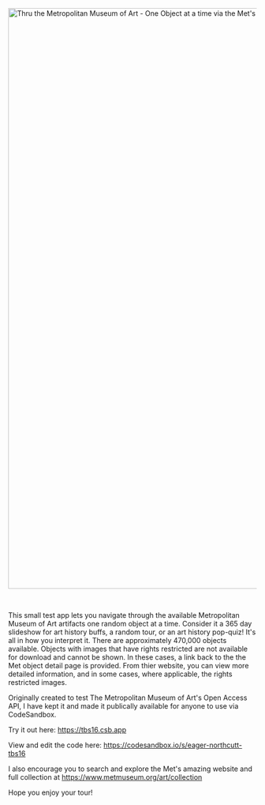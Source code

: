 <img width="1176" alt="Thru the Metropolitan Museum of Art - One Object at a time via the Met's Open Access API" src="https://github.com/sleddd/exploringmetviaapi/assets/1176945/ff23a68b-6f92-47ab-8532-f6a5844bf75b">

&nbsp;&nbsp;&nbsp;&nbsp;

This small test app lets you navigate through the available Metropolitan Museum of Art artifacts one random object at a time. Consider it a 365 day slideshow for art history buffs, a random tour, or an art history pop-quiz! It's all in how you interpret it. There are approximately 470,000 objects available. Objects with images that have rights restricted are not available for download and cannot be shown. In these cases, a link back to the the Met object detail page is provided. From thier website, you can view more detailed information, and in some cases, where applicable, the rights restricted images.

Originally created to test The Metropolitan Museum of Art's Open Access API, I have kept it and made it publically available for anyone to use via CodeSandbox.

Try it out here: https://tbs16.csb.app 

View and edit the code here: https://codesandbox.io/s/eager-northcutt-tbs16

I also encourage you to search and explore the Met's amazing website and full collection at https://www.metmuseum.org/art/collection

Hope you enjoy your tour!

